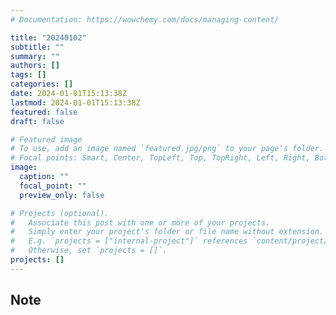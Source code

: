 ```yaml
---
# Documentation: https://wowchemy.com/docs/managing-content/

title: "20240102"
subtitle: ""
summary: ""
authors: []
tags: []
categories: []
date: 2024-01-01T15:13:38Z
lastmod: 2024-01-01T15:13:38Z
featured: false
draft: false

# Featured image
# To use, add an image named `featured.jpg/png` to your page's folder.
# Focal points: Smart, Center, TopLeft, Top, TopRight, Left, Right, BottomLeft, Bottom, BottomRight.
image:
  caption: ""
  focal_point: ""
  preview_only: false

# Projects (optional).
#   Associate this post with one or more of your projects.
#   Simply enter your project's folder or file name without extension.
#   E.g. `projects = ["internal-project"]` references `content/project/deep-learning/index.md`.
#   Otherwise, set `projects = []`.
projects: []
---
```


## Note

